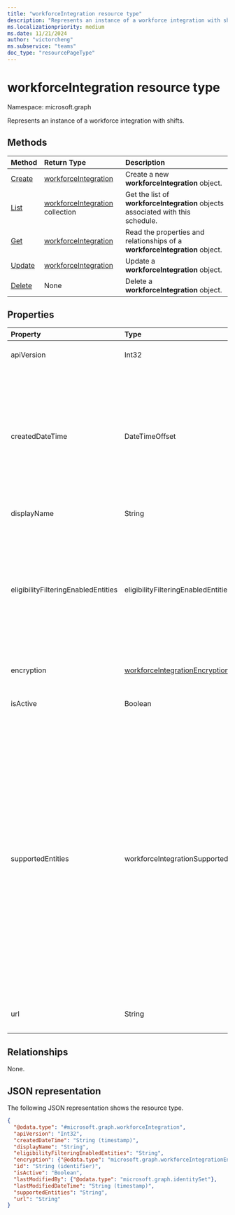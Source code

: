 ```yaml
---
title: "workforceIntegration resource type"
description: "Represents an instance of a workforce integration with shifts."
ms.localizationpriority: medium
ms.date: 11/21/2024
author: "victorcheng"
ms.subservice: "teams"
doc_type: "resourcePageType"
---
```


# workforceIntegration resource type

Namespace: microsoft.graph

Represents an instance of a workforce integration with shifts.

## Methods

| Method       | Return Type | Description |
|:-------------|:------------|:------------|
| [Create](../api/workforceintegration-post.md) | [workforceIntegration](workforceintegration.md) | Create a new **workforceIntegration** object.|
| [List](../api/workforceintegration-list.md) | [workforceIntegration](workforceintegration.md) collection | Get the list of **workforceIntegration** objects associated with this schedule.|
| [Get](../api/workforceintegration-get.md) | [workforceIntegration](workforceintegration.md) | Read the properties and relationships of a **workforceIntegration** object. |
| [Update](../api/workforceintegration-update.md) | [workforceIntegration](workforceintegration.md) | Update a **workforceIntegration** object. |
| [Delete](../api/workforceintegration-delete.md) | None | Delete a **workforceIntegration** object. |

## Properties

| Property     | Type        | Description |
|:-------------|:------------|:------------|
|apiVersion|Int32|API version for the call back URL. Start with 1.|
|createdDateTime|DateTimeOffset|The timestamp on which this **workforceIntegration** was first created. The Timestamp type represents date and time information using ISO 8601 format and is always in UTC. For example, midnight UTC on Jan 1, 2014 is `2014-01-01T00:00:00Z`. Inherited from [changeTrackedEntity](../resources/changetrackedentity.md).| 
|displayName|String|Name of the workforce integration.|
|eligibilityFilteringEnabledEntities|eligibilityFilteringEnabledEntities| Support to view eligibility-filtered results. Possible values are: `none`, `swapRequest`, `offerShiftRequest`, `unknownFutureValue`, `timeOffReason`. You must use the `Prefer: include-unknown-enum-members` request header to get the following value in this [evolvable enum](/graph/best-practices-concept#handling-future-members-in-evolvable-enumerations): `timeOffReason`.|
|encryption|[workforceIntegrationEncryption](workforceintegrationencryption.md)|The workforce integration encryption resource.|
|isActive|Boolean|Indicates whether this workforce integration is currently active and available.|
|supportedEntities|workforceIntegrationSupportedEntities | The Shifts entities supported for synchronous change notifications. Shifts make a call-back to the URL provided on client changes on those entities added here. By default, no entities are supported for change notifications. Possible values are: `none`, `shift`, `swapRequest`, `userShiftPreferences`, `openShift`, `openShiftRequest`, `offerShiftRequest`, `unknownFutureValue`, `timeOffReason`, `timeOff`, `timeOffRequest`. You must use the `Prefer: include-unknown-enum-members` request header to get the following values in this [evolvable enum](/graph/best-practices-concept#handling-future-members-in-evolvable-enumerations): `timeOffReason`, `timeOff`, `timeOffRequest`.|
|url|String| Workforce Integration URL for callbacks from the Shifts service.|

## Relationships

None.

## JSON representation

The following JSON representation shows the resource type.

<!-- {
  "blockType": "resource",
  "optionalProperties": [

  ],
  "@odata.type": "microsoft.graph.workforceIntegration"
}-->

``` json
{
  "@odata.type": "#microsoft.graph.workforceIntegration",
  "apiVersion": "Int32",
  "createdDateTime": "String (timestamp)",
  "displayName": "String",
  "eligibilityFilteringEnabledEntities": "String",
  "encryption": {"@odata.type": "microsoft.graph.workforceIntegrationEncryption"},
  "id": "String (identifier)",
  "isActive": "Boolean",
  "lastModifiedBy": {"@odata.type": "microsoft.graph.identitySet"},
  "lastModifiedDateTime": "String (timestamp)",
  "supportedEntities": "String",
  "url": "String"
}
```

<!-- uuid: 16cd6b66-4b1a-43a1-adaf-3a886856ed98
2019-02-04 14:57:30 UTC -->
<!-- {
  "type": "#page.annotation",
  "description": "workforceIntegration resource",
  "keywords": "",
  "section": "documentation",
  "tocPath": ""
}-->


